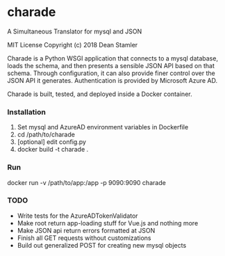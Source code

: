 # charade
A Simultaneous Translator for mysql and JSON

MIT License
Copyright (c) 2018 Dean Stamler

Charade is a Python WSGI application that connects to a mysql database, loads the schema, and then presents a sensible JSON API based on that schema. Through configuration, it can also provide finer control over the JSON API it generates. Authentication is provided by Microsoft Azure AD.

Charade is built, tested, and deployed inside a Docker container.

### Installation
1. Set mysql and AzureAD environment variables in Dockerfile
2. cd /path/to/charade
3. [optional] edit config.py
3. docker build -t charade .

### Run
docker run -v /path/to/app:/app -p 9090:9090 charade

### TODO

- Write tests for the AzureADTokenValidator
- Make root return app-loading stuff for Vue.js and nothing more
- Make JSON api return errors formatted at JSON
- Finish all GET requests without customizations
- Build out generalized POST for creating new mysql objects
